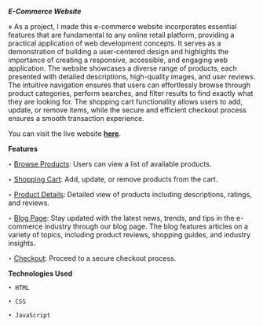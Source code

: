 **_E-Commerce Website_**

» As a project, I made this e-commerce website incorporates essential features that are fundamental to any online retail platform, providing a practical application of web 
  development concepts. It serves as a demonstration of building a user-centered design and highlights the importance of creating a responsive, accessible, and engaging web
  application. The website showcases a diverse range of products, each presented with detailed descriptions, high-quality images, and user reviews. The intuitive navigation 
  ensures that users can effortlessly browse through product categories, perform searches, and filter results to find exactly what they are looking for. The shopping cart 
  functionality allows users to add, update, or remove items, while the secure and efficient checkout process ensures a smooth transaction experience.

You can visit the live website [**here**](https://swarnprabha.github.io/website/).

**Features**

‣ [Browse Products](https://github.com/swarnprabha/website/index.html): Users can view a list of available products.

‣ [Shopping Cart](https://github.com/swarnprabha/website/shop.html): Add, update, or remove products from the cart.

‣ [Product Details](https://github.com/swarnprabha/website/sproduct.html): Detailed view of products including descriptions, ratings, and reviews.

‣ [Blog Page](https://github.com/swarnprabha/website/blog.html): Stay updated with the latest news, trends, and tips in the e-commerce industry through our blog page. The blog features articles on a variety of topics, including product reviews, shopping guides, and industry insights.

‣ [Checkout](https://github.com/swarnprabha/website/cart.html): Proceed to a secure checkout process.


**Technologies Used**
  
    • HTML
    
    • CSS
    
    • JavaScript

    
